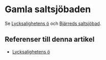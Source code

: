 # Gamla saltsjöbaden

Se [Lycksalighetens ö](lycksalighetens%20ö) och [Bjärreds saltsjöbad](bjärreds%20saltsjöbad).

## Referenser till denna artikel

* [Lycksalighetens ö](lycksalighetens%20ö)
